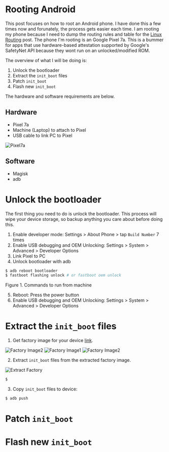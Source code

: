 # Rooting Android

This post focuses on how to root an Android phone. I have done this a few times
now and forunately, the process gets easier each time.  I am rooting my phone
because I need to dump the routing rules and table for the [Linux Routing]()
post. The phone I'm rooting is an Google Pixel 7a. This is a bummer for apps
that use hardware-based attestation supported by Google's SafetyNet API because
they wont run on an unlocked/modified ROM.

The overview of what I will be doing is:

1. Unlock the bootloader
2. Extract the `init_boot` files
3. Patch `init_boot` 
4. Flash new `init_boot`

The hardware and software requirements are below.

## Hardware

* Pixel 7a
* Machine (Laptop) to attach to Pixel
* USB cable to link PC to Pixel

![Pixel7a](./imgs/pixelImage.jpeg)

## Software

* Magisk
* adb

# Unlock the bootloader

The first thing you need to do is unlock the bootloader. This process 
will wipe your device storage, so backup anything you care about before
doing this.

1. Enable developer mode: Settings > About Phone > tap `Build Number` 7 times
2. Enable USB debugging and OEM Unlocking: Settings > System > Advanced > Developer Options
3. Link Pixel to PC
4. Unlock bootloader with adb

```bash
$ adb reboot bootloader 
$ fastboot flashing unlock # or fastboot oem unlock
```
Figure 1. Commands to run from machine 

5. Reboot: Press the power button
6. Enable USB debugging and OEM Unlocking: Settings > System > Advanced > Developer Options

# Extract the `init_boot` files

1. Get factory image for your device [link](https://developers.google.com/android/images).

![Factory Image2](./imgs/pixel7aAboutphone2.png)
![Factory Image1](./imgs/pixelFactoryImage.png)
![Factory Image2](./imgs/pixelFactoryImage2.png)

2. Extract `init_boot` files from the extracted factory image.

![Extract Factory](./imgs/extractFactoryImage1.png)

```bash
$ 
```
3. Copy `init_boot` files to device:

```bash
$ adb push 
```

# Patch `init_boot` 

# Flash new `init_boot`
